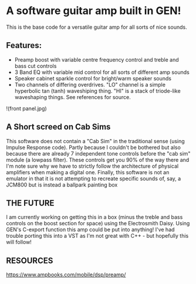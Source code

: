 # A software guitar amp built in GEN!

This is the base code for a versatile guitar amp for all sorts of nice sounds.  

## Features:
- Preamp boost with variable centre frequency control and treble and bass cut controls
- 3 Band EQ with variable mid control for all sorts of different amp sounds
- Speaker cabinet sparkle control for bright/warm speaker sounds
- Two channels of differing overdrives.  "LO" channel is a simple hyperbolic tan (tanh) waveshiping thing. "HI" is a stack of triode-like waveshaping things.  See references for source.

!(front panel.jpg)

## A Short screed on Cab Sims<br>
This software does not contain a "Cab Sim" in the traditional sense (using Impulse Response code).  Partly because I couldn't be bothered but also because there are already 7 independent tone controls before the "cab sim" module (a lowpass filter).  These controls get you 90% of the way there and I'm note sure why we have to strictly follow the architecture of physical amplifiers when making a digital one.  Finally, this software is not an emulator in that it is not attempting to recreate specific sounds of, say, a JCM800 but is instead a ballpark painting box

## THE FUTURE
I am currently working on getting this in a box (minus the treble and bass controls on the boost section for space) using the Electrosmith Daisy.  Using GEN's C-export function this amp could be put into anything!
I've had trouble porting this into a VST as I'm not great with C++ - but hopefully this will follow!

## RESOURCES
https://www.ampbooks.com/mobile/dsp/preamp/
